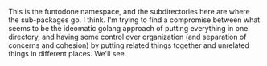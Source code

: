This is the funtodone namespace, and the subdirectories
here are where the sub-packages go. I think. I'm trying
to find a compromise between what seems to be the
ideomatic golang approach of putting everything in one
directory, and having some control over organization
(and separation of concerns and cohesion) by putting
related things together and unrelated things in different
places. We'll see.
